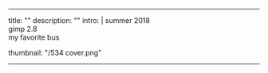 ---

title: ""
description: ""
intro: |
 summer 2018 <br>
 gimp 2.8 <br>
 my favorite bus

thumbnail: "/534 cover.png"

---